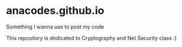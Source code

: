 # anacodes.github.io
Something I wanna use to post my code

This repository is dedicated to Cryptography and Net Security class :)
